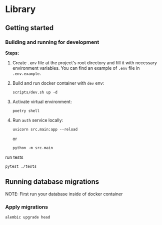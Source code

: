 # Library

## Getting started

### Building and running for development

**Steps:**

1. Create `.env` file at the project's root directory and fill it with necessary environment variables.
   You can find an example of `.env` file in `.env.example`.

2. Build and run docker container with `dev` env:

    ```commandline
   scripts/dev.sh up -d
    ```

3. Activate virtual environment:

    ```commandline
   poetry shell
    ```

4. Run `auth` service locally:

   ```commandline
   uvicorn src.main:app --reload
    ```

   or

   ```commandline
   python -m src.main
   ```

run tests

```commandline
pytest ./tests 
```

## Running database migrations

NOTE: First run your database inside of docker container

### Apply migrations

```
alembic upgrade head
```
